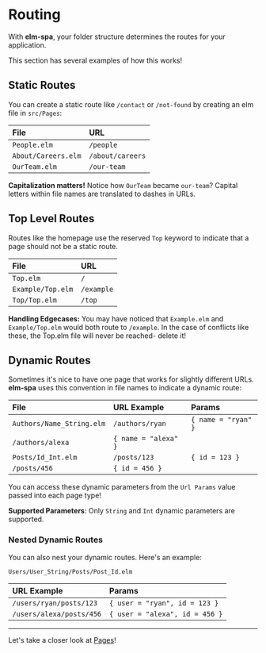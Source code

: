 # Routing

With __elm-spa__, your folder structure determines the routes for your application.

This section has several examples of how this works!

## Static Routes

You can create a static route like `/contact` or `/not-found` by creating an elm file in `src/Pages`:

File | URL
:-- | :--
`People.elm` | `/people`
`About/Careers.elm` | `/about/careers`
`OurTeam.elm` | `/our-team`

__Capitalization matters!__ Notice how `OurTeam` became `our-team`? Capital letters within file names are translated to dashes in URLs.

## Top Level Routes

Routes like the homepage use the reserved `Top` keyword to indicate that a page should not be a static route.

File | URL
:-- | :--
`Top.elm` | `/`
`Example/Top.elm` | `/example`
`Top/Top.elm` | `/top`

__Handling Edgecases:__ You may have noticed that `Example.elm` and `Example/Top.elm` would both route to `/example`. In the case of conflicts like these, the Top.elm file will never be reached- delete it!

## Dynamic Routes

Sometimes it's nice to have one page that works for slightly different URLs. __elm-spa__ uses this convention in file names to indicate a dynamic route:

File | URL Example | Params
:-- | :-- | :--
`Authors/Name_String.elm` | `/authors/ryan` | `{ name = "ryan" }`
  | `/authors/alexa` | `{ name = "alexa" }`
`Posts/Id_Int.elm` | `/posts/123` | `{ id = 123 }`
  | `/posts/456` | `{ id = 456 }`

You can access these dynamic parameters from the `Url Params` value passed into each page type!

__Supported Parameters__: Only `String` and `Int` dynamic parameters are supported.

### Nested Dynamic Routes

You can also nest your dynamic routes. Here's an example:

```
Users/User_String/Posts/Post_Id.elm
```

URL Example | Params
:-- | :--
`/users/ryan/posts/123` | `{ user = "ryan", id = 123 }`
`/users/alexa/posts/456` | `{ user = "alexa", id = 456 }`

---

Let's take a closer look at [Pages](/guide/pages)!